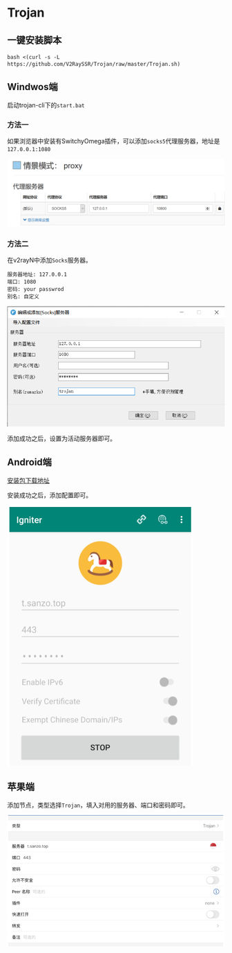 # Trojan

## 一键安装脚本

```shell
bash <(curl -s -L https://github.com/V2RaySSR/Trojan/raw/master/Trojan.sh)
```

## Windwos端
启动trojan-cli下的`start.bat`

### 方法一

如果浏览器中安装有SwitchyOmega插件，可以添加`socks5`代理服务器，地址是`127.0.0.1:1080`

![](img/SwitchyOmega_proxy.png)

### 方法二

在v2rayN中添加`Socks`服务器。

```shell
服务器地址: 127.0.0.1
端口: 1080
密码: your passwrod
别名: 自定义
```

![](img/v2ray_socks.png)

添加成功之后，设置为活动服务器即可。


## Android端

[安装包下载地址](https://github.com/trojan-gfw/igniter/releases)

安装成功之后，添加配置即可。

![](img/Igniter.png)

## 苹果端

添加节点，类型选择`Trojan`，填入对用的服务器、端口和密码即可。

![](img/trojan_ipad.png)
